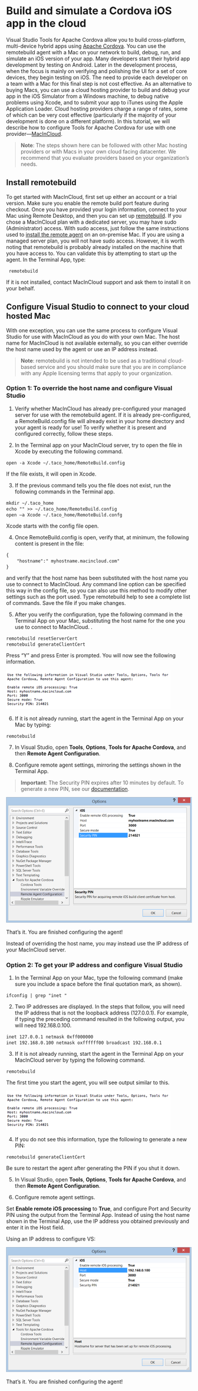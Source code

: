 <properties
   pageTitle="Build and simulate a Cordova iOS app in the cloud | Cordova"
   description="description"
   services="na"
   documentationCenter=""
   authors="Mikejo5000"
   tags=""/>
<tags
   ms.service="na"
   ms.devlang="javascript"
   ms.topic="article"
   ms.tgt_pltfrm="mobile-multiple"
   ms.workload="na"
   ms.date="09/10/2015"
   ms.author="mikejo"/>

# Build and simulate a Cordova iOS app in the cloud

Visual Studio Tools for Apache Cordova allow you to build cross-platform, multi-device hybrid apps using [Apache Cordova](http://cordova.apache.org). You can use the remotebuild agent with a Mac on your network to build, debug, run, and simulate an iOS version of your app. Many developers start their hybrid app development by testing on Android. Later in the development process, when the focus is mainly on verifying and polishing the UI for a set of core devices, they begin testing on iOS. The need to provide each developer on a team with a Mac for this final step is not cost effective. As an alternative to buying Macs, you can use a cloud hosting provider to build and debug your app in the iOS Simulator from a Windows machine, to debug native problems using Xcode, and to submit your app to iTunes using the Apple Application Loader. Cloud hosting providers charge a range of rates, some of which can be very cost effective (particularly if the majority of your development is done on a different platform). In this tutorial, we will describe how to configure Tools for Apache Cordova for use with one provider—[MacInCloud](http://www.macincloud.com).


>**Note**: The steps shown here can be followed with other Mac hosting providers or with Macs in your own cloud facing datacenter. We recommend that you evaluate providers based on your organization’s needs.  

## Install remotebuild

To get started with MacInCloud, first set up either an account or a trial version. Make sure you enable the remote build port feature during checkout. Once you have provided your login information, connect to your Mac using Remote Desktop, and then you can set up [remotebuild](http://go.microsoft.com/fwlink/?LinkId=618169). If you chose a MacInCloud plan with a dedicated server, you may have sudo (Administrator) access. With sudo access, just follow the same instructions used to [install the remote agent](install-vs-tools-apache-cordova.md#ios) on an on-premise Mac. If you are using a managed server plan, you will not have sudo access. However, it is worth noting that remotebuild is probably already installed on the machine that you have access to. You can validate this by attempting to start up the agent. In the Terminal App, type:

     remotebuild

If it is not installed, contact MacInCloud support and ask them to install it on your behalf.

## Configure Visual Studio to connect to your cloud hosted Mac

With one exception, you can use the same process to configure Visual Studio for use with MacInCloud as you do with your own Mac. The host name for MacInCloud is not available externally, so you can either override the host name used by the agent or use an IP address instead.

>**Note**: remotebuild is not intended to be used as a traditional cloud-based service and you should make sure that you are in compliance with any Apple licensing terms that apply to your organization.  

### Option 1: To override the host name and configure Visual Studio

1. Verify whether MacInCloud has already pre-configured your managed server for use with the remotebuild agent. If it is already pre-configured, a RemoteBuild.config file will already exist in your home directory and your agent is ready for use! To verify whether it is present and configured correctly, follow these steps.

2. In the Terminal app on your MacInCloud server, try to open the file in Xcode by executing the following command.

  ```
  open -a Xcode ~/.taco_home/RemoteBuild.config
  ```

  If the file exists, it will open in Xcode.

3. If the previous command tells you the file does not exist, run the following commands in the Terminal app.

  ```
  mkdir ~/.taco_home
  echo "" >> ~/.taco_home/RemoteBuild.config
  open –a Xcode ~/.taco_home/RemoteBuild.confg
  ```

  Xcode starts with the config file open.

4. Once RemoteBuild.config is open, verify that, at minimum, the following content is present in the file:

  ```
  {
      "hostname":" myhostname.macincloud.com"
  }
  ```

  and verify that the host name has been substituted with the host name you use to connect to MacInCloud. Any command line option can be specified this way in the config file, so you can also use this method to modify other settings such as the port used. Type remotebuild help to see a complete list of commands. Save the file if you make changes.

5. After you verify the configuration, type the following command in the Terminal App on your Mac, substituting the host name for the one you use to connect to MacInCloud. .

  ```
  remotebuild resetServerCert
  remotebuild generateClientCert
  ```

  Press “Y” and press Enter is prompted. You will now see the following information.

  ![Starting the agent for the first time](media/build_ios_cloud/IC816241.png)

6. If it is not already running, start the agent in the Terminal App on your Mac by typing:

  ```
  remotebuild
  ```

7. In Visual Studio, open **Tools**, **Options**, **Tools for Apache Cordova**, and then **Remote Agent Configuration**.

8. Configure remote agent settings, mirroring the settings shown in the Terminal App.

  >**Important**: The Security PIN expires after 10 minutes by default. To generate a new PIN, see our [documentation](configure-vs-tools-apache-cordova.md#IosPin).

  ![Cordova_MacInCloud_Remote_Agent_VS_Config](media/build_ios_cloud/IC816237.png)

  That’s it. You are finished configuring the agent!

Instead of overriding the host name, you may instead use the IP address of your MacInCloud server.

### Option 2: To get your IP address and configure Visual Studio

1. In the Terminal App on your Mac, type the following command (make sure you include a space before the final quotation mark, as shown).

  ```
  ifconfig | grep "inet "
  ```

2. Two IP addresses are displayed. In the steps that follow, you will need the IP address that is not the loopback address (127.0.0.1). For example, if typing the preceding command resulted in the following output, you will need 192.168.0.100.

  ```
  inet 127.0.0.1 netmask 0xff000000
  inet 192.168.0.100 netmask oxffffff00 broadcast 192.168.0.1
  ```

3. If it is not already running, start the agent in the Terminal App on your MacInCloud server by typing the following command.

  ```
  remotebuild
  ```

  The first time you start the agent, you will see output similar to this.

  ![Starting the agent for the first time](media/build_ios_cloud/IC816241.png)

4. If you do not see this information, type the following to generate a new PIN:

  ```
  remotebuild generateClientCert
  ```

  Be sure to restart the agent after generating the PIN if you shut it down.

5. In Visual Studio, open **Tools**, **Options**, **Tools for Apache Cordova**, and then **Remote Agent Configuration**.

6. Configure remote agent settings.

  Set **Enable remote iOS processing** to **True**, and configure Port and Security PIN using the output from the Terminal App. Instead of using the host name shown in the Terminal App, use the IP address you obtained previously and enter it in the Host field.

  Using an IP address to configure VS:

  ![Using an IP address to configure VS](media/build_ios_cloud/IC816242.png)

  That’s it. You are finished configuring the agent!
